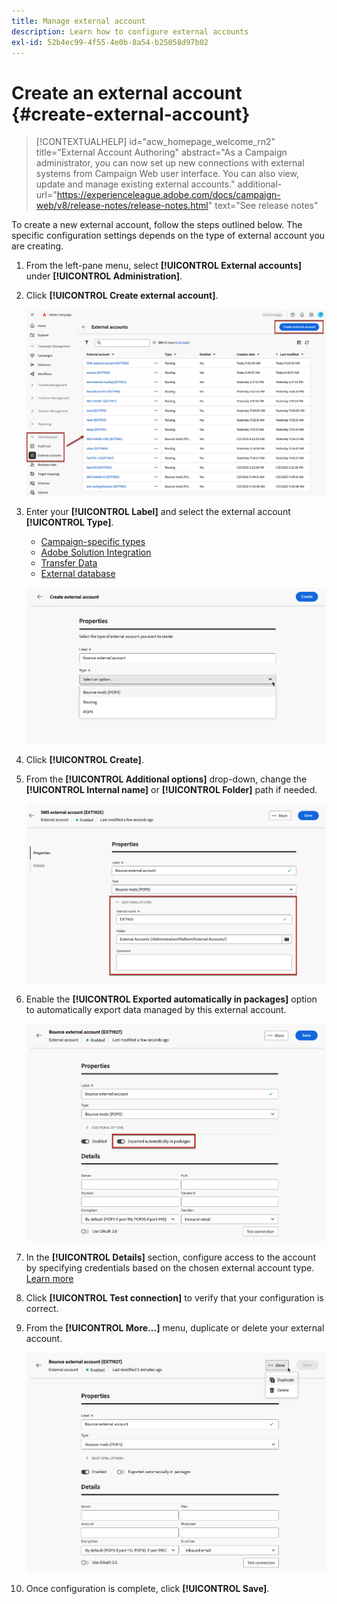 ```yaml
---
title: Manage external account
description: Learn how to configure external accounts
exl-id: 52b4ec99-4f55-4e0b-8a54-b25058d97b02
---
```

# Create an external account {#create-external-account}

>[!CONTEXTUALHELP]
>id="acw_homepage_welcome_rn2"
>title="External Account Authoring"
>abstract="As a Campaign administrator, you can now set up new connections with external systems from Campaign Web user interface. You can also view, update and manage existing external accounts."
>additional-url="https://experienceleague.adobe.com/docs/campaign-web/v8/release-notes/release-notes.html" text="See release notes"

To create a new external account, follow the steps outlined below. The specific configuration settings depends on the type of external account you are creating.

1. From the left-pane menu, select **[!UICONTROL External accounts]** under **[!UICONTROL Administration]**.

1. Click **[!UICONTROL Create external account]**.

    ![Screenshot showing the option to create an external account in the Web User Interface.](assets/external_account_create_1.png)

1. Enter your **[!UICONTROL Label]** and select the external account **[!UICONTROL Type]**.

    * [Campaign-specific types](external-account.md)
    * [Adobe Solution Integration](integration-external-account.md)
    * [Transfer Data](transfer-external-account.md)
    * [External database](external-account-database.md)
  
    ![Screenshot showing fields for entering the label and selecting the external account type.](assets/external_account_create_2.png)

1. Click **[!UICONTROL Create]**. 

1. From the **[!UICONTROL Additional options]** drop-down, change the **[!UICONTROL Internal name]** or **[!UICONTROL Folder]** path if needed. 

    ![Screenshot showing additional options for internal name and folder path configuration.](assets/external_account_create_3.png)

1. Enable the **[!UICONTROL Exported automatically in packages]** option to automatically export data managed by this external account. <!--Exported where??-->

    ![Screenshot showing the option to enable automatic export in packages.](assets/external_account_create_exported.png)

1. In the **[!UICONTROL Details]** section, configure access to the account by specifying credentials based on the chosen external account type. [Learn more](#bounce)

1. Click **[!UICONTROL Test connection]** to verify that your configuration is correct. 

1. From the **[!UICONTROL More...]** menu, duplicate or delete your external account.

    ![Screenshot showing the More menu with options to duplicate or delete the external account.](assets/external_account_create_4.png)

1. Once configuration is complete, click **[!UICONTROL Save]**.
